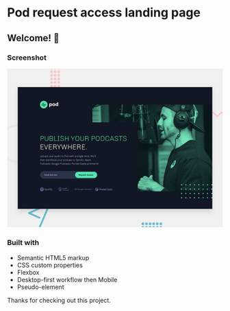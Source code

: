 # Pod request access landing page

## Welcome! 👋

### Screenshot

![Blogr landing page coding challenge](./preview.jpg)

### Built with

- Semantic HTML5 markup
- CSS custom properties
- Flexbox
- Desktop-first workflow then Mobile
- Pseudo-element

Thanks for checking out this project.
